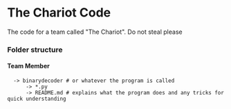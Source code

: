 # The Chariot Code

The code for a team called "The Chariot". Do not steal please


### Folder structure

#### Team Member
      -> binarydecoder # or whatever the program is called
          -> *.py
          -> README.md # explains what the program does and any tricks for quick understanding
  
